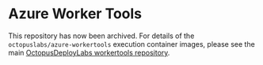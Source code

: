 # Azure Worker Tools

This repository has now been archived. For details of the `octopuslabs/azure-workertools` execution container images, please see the main [OctopusDeployLabs workertools repository](https://github.com/OctopusDeployLabs/workertools/?tab=readme-ov-file#azure-workertools).
